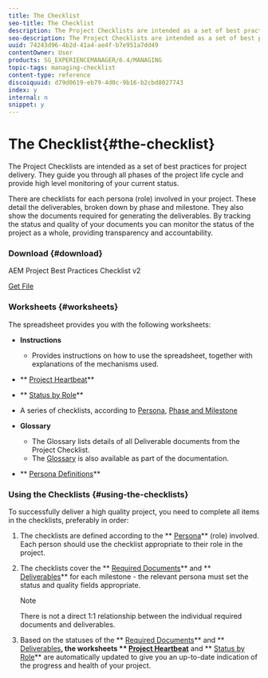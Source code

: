 ```yaml
---
title: The Checklist
seo-title: The Checklist
description: The Project Checklists are intended as a set of best practices for project delivery. They guide you through all phases of the project life cycle and provide high level monitoring of your current status. 
seo-description: The Project Checklists are intended as a set of best practices for project delivery. They guide you through all phases of the project life cycle and provide high level monitoring of your current status. 
uuid: 74243d96-4b2d-41a4-ae4f-b7e951a7dd49
contentOwner: User
products: SG_EXPERIENCEMANAGER/6.4/MANAGING
topic-tags: managing-checklist
content-type: reference
discoiquuid: d79d0619-eb79-4d0c-9b16-b2cbd8027743
index: y
internal: n
snippet: y
---
```


# The Checklist{#the-checklist}

The Project Checklists are intended as a set of best practices for project delivery. They guide you through all phases of the project life cycle and provide high level monitoring of your current status.

There are checklists for each persona (role) involved in your project. These detail the deliverables, broken down by phase and milestone. They also show the documents required for generating the deliverables. By tracking the status and quality of your documents you can monitor the status of the project as a whole, providing transparency and accountability.

### Download {#download}

AEM Project Best Practices Checklist v2

[Get File](assets/aem_project_bp_checklistv2.xlsx)

### Worksheets {#worksheets}

The spreadsheet provides you with the following worksheets:

* **Instructions**

    * Provides instructions on how to use the spreadsheet, together with explanations of the mechanisms used.

* ** [Project Heartbeat](../../managing/using/best-practices.md#projectheartbeat)**
* ** [Status by Role](../../managing/using/best-practices.md#statusbyrole)**
* A series of checklists, according to [Persona](../../managing/using/best-practices.md#persona), [Phase and Milestone](../../managing/using/best-practices.md#phasesandmilestones)

* **Glossary**

    * The Glossary lists details of all Deliverable documents from the Project Checklist. 
    * The [Glossary](../../managing/using/best-practices-glossary.md) is also available as part of the documentation.

* ** [Persona Definitions](../../managing/using/best-practices.md#persona)**

### Using the Checklists {#using-the-checklists}

To successfully deliver a high quality project, you need to complete all items in the checklists, preferably in order:

1. The checklists are defined according to the ** [Persona](../../managing/using/best-practices.md#persona)** (role) involved. Each person should use the checklist appropriate to their role in the project. 
1. The checklists cover the ** [Required Documents](../../managing/using/best-practices.md#requireddocuments)** and ** [Deliverables](../../managing/using/best-practices.md#deliverables)** for each milestone - the relevant persona must set the status and quality fields appropriate.

   >[!NOTE]
   >
   >There is not a direct 1:1 relationship between the individual required documents and deliverables.

1. Based on the statuses of the ** [Required Documents](../../managing/using/best-practices.md#requireddocuments)** and ** [Deliverables](../../managing/using/best-practices.md#deliverables)**, the worksheets ** [Project Heartbeat](../../managing/using/best-practices.md#projectheartbeat)** and ** [Status by Role](../../managing/using/best-practices.md#statusbyrole)** are automatically updated to give you an up-to-date indication of the progress and health of your project.

